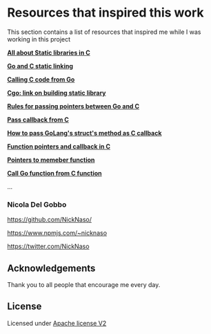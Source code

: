 #  Resources that inspired this work

This section contains a list of resources that inspired me while I was working in
this project

**[All about Static libraries in C](https://medium.com/@meghamohan/all-about-static-libraries-in-c-cea57990c495)**

**[Go and C static linking](https://github.com/shadowmint/go-static-linking)**

**[Calling C code from Go](https://karthikkaranth.me/blog/calling-c-code-from-go/)**

**[Cgo: link on building static library](https://www.reddit.com/r/golang/comments/63ho4s/cgo_why_do_i_need_to_link_when_building_a_static/)**

**[Rules for passing pointers between Go and C](https://go.googlesource.com/proposal/+/master/design/12416-cgo-pointers.md)**

**[Pass callback from C](https://golang.org/misc/cgo/test/callback.go)**

**[How to pass GoLang's struct's method as C callback](https://stackoverflow.com/questions/48587118/how-to-pass-golangs-structs-method-as-c-callback)**

**[Function pointers and callback in C](https://opensourceforu.com/2012/02/function-pointers-and-callbacks-in-c-an-odyssey/)**

**[Pointers to memeber function](https://isocpp.org/wiki/faq/pointers-to-members)**

**[Call Go function from C function](https://dev.to/mattn/call-go-function-from-c-function-1n3)**

...

### Nicola Del Gobbo

<https://github.com/NickNaso/>

<https://www.npmjs.com/~nicknaso>

<https://twitter.com/NickNaso>

## Acknowledgements

Thank you to all people that encourage me every day.

## License

Licensed under [Apache license V2](./LICENSE)
